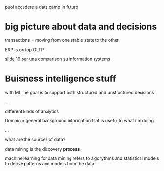 puoi accedere a data camp in futuro

# big picture about data and decisions
transactions = moving from one stable state to the other

ERP is on top OLTP

slide 19 per una comparison su information systems

# Buisness intelligence stuff

with ML the goal is to support both structured and unstructured decisions

...

different kinds of analytics

Domain = general background information that is useful to what i'm doing


...


what are the sources of data?






data mining is the discovery **process**

machine learning for data mining refers to algorythms and statistical models to derive patterns and models from the data
